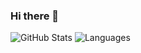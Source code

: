 ### Hi there 👋

<!--
**YuyaAbo/YuyaAbo** is a ✨ _special_ ✨ repository because its `README.md` (this file) appears on your GitHub profile.

Here are some ideas to get you started:

- 🔭 I’m currently working on ...
- 🌱 I’m currently learning ...
- 👯 I’m looking to collaborate on ...
- 🤔 I’m looking for help with ...
- 💬 Ask me about ...
- 📫 How to reach me: ...
- 😄 Pronouns: ...
- ⚡ Fun fact: ...
-->

![GitHub Stats](https://github-readme-stats.vercel.app/api/top-langs/?username=YuyaAbo&theme=radical&hide_langs_below=4)
![Languages](https://github-readme-stats.vercel.app/api?username=YuyaAbo&show_icons=true&theme=radical)
